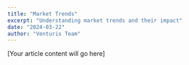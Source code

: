 ```yaml
---
title: "Market Trends"
excerpt: "Understanding market trends and their impact"
date: "2024-03-22"
author: "Venturis Team"
---
```


[Your article content will go here] 